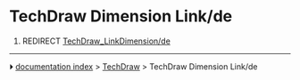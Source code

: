 # TechDraw Dimension Link/de
1.  REDIRECT [TechDraw_LinkDimension/de](TechDraw_LinkDimension/de.md)



---
⏵ [documentation index](../README.md) > [TechDraw](TechDraw_Workbench.md) > TechDraw Dimension Link/de
